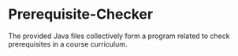 # Prerequisite-Checker
The provided Java files collectively form a program related to check prerequisites in a course curriculum. 
